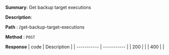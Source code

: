 **Summary**: Get backup target executions

**Description**:

**Path** : /get-backup-target-executions

**Method** : `POST`

**Response**
| code      | Description |
| ----------- | ----------- |
|  200   |       |
|  400   |       |

